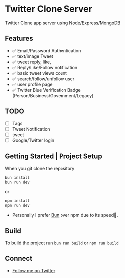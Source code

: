 # Twitter Clone Server

Twitter Clone app server using Node/Express/MongoDB

## Features

- ✅ Email/Password Authentication
- ✅ text/image Tweet
- ✅ tweet reply, like,
- ✅ Reply/Like/Follow notification
- ✅ basic tweet views count
- ✅ search/follow/unfollow user
- ✅ user profile page
- ✅ Twitter Blue Verification Badge (Person/Business/Government/Legacy)

## TODO

- [ ] Tags
- [ ] Tweet Notification
- [ ] tweet
- [ ] Google/Twitter login

## Getting Started | Project Setup

When you git clone the repository

```bash
bun install
bun run dev
```

or

```bash
npm install
npm run dev
```

- Personally I prefer [Bun](https://github.com/oven-sh/bun) over npm due to its speed🚀.

## Build

To build the project run `bun run build` or `npm run build`

## Connect

- [Follow me on Twitter](https://twitter.com/@itsbohara)

